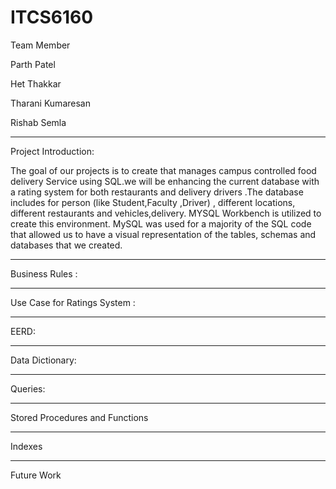# ITCS6160

Team Member 

Parth Patel 

Het Thakkar 

Tharani Kumaresan 

Rishab Semla

-------------------------------------------------------------------------------------------------------------------------------------------------------------------------------

Project Introduction:

The goal of our projects is to create that manages campus controlled food delivery 
Service using SQL.we  will be enhancing the current database with a rating system for both restaurants and delivery drivers .The database includes for person  (like Student,Faculty ,Driver) , different locations, different restaurants and vehicles,delivery. MYSQL Workbench is utilized to create this  environment. MySQL was used for a majority of the SQL code that allowed us to have a visual representation of the tables, schemas and databases that we created. 

-------------------------------------------------------------------------------------------------------------------------------------------------------------------------------

Business Rules :

-------------------------------------------------------------------------------------------------------------------------------------------------------------------------------

Use Case for Ratings System :

-------------------------------------------------------------------------------------------------------------------------------------------------------------------------------

EERD: 

-------------------------------------------------------------------------------------------------------------------------------------------------------------------------------

Data Dictionary:

-------------------------------------------------------------------------------------------------------------------------------------------------------------------------------

Queries:

-------------------------------------------------------------------------------------------------------------------------------------------------------------------------------

Stored Procedures and Functions

-------------------------------------------------------------------------------------------------------------------------------------------------------------------------------

Indexes

-------------------------------------------------------------------------------------------------------------------------------------------------------------------------------

Future Work
